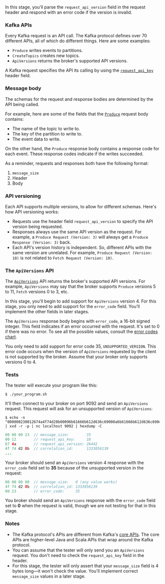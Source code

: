 In this stage, you'll parse the `request_api_version` field in the request header and respond with an error code if the version is invalid.

### Kafka APIs

Every Kafka request is an API call. The Kafka protocol defines over 70 different APIs, all of which do different things. Here are some examples:
- `Produce` writes events to partitions.
- `CreateTopics` creates new topics.
- `ApiVersions` returns the broker's supported API versions.

A Kafka request specifies the API its calling by using the [`request_api_key`](https://kafka.apache.org/protocol.html#protocol_api_keys) header field.

### Message body

The schemas for the request and response bodies are determined by the API being called.

For example, here are some of the fields that the [`Produce`](https://kafka.apache.org/protocol.html#The_Messages_Produce) request body contains:

- The name of the topic to write to.
- The key of the partition to write to.
- The event data to write.

On the other hand, the `Produce` response body contains a response code for each event. These response codes indicate if the writes succeeded.

As a reminder, requests and responses both have the following format:

1. `message_size`
2. Header
3. Body

### API versioning

Each API supports multiple versions, to allow for different schemas. Here's how API versioning works:
- Requests use the header field `request_api_version` to specify the API version being requested.
- Responses always use the same API version as the request. For example, a `Produce Request (Version: 3)` will always get a `Produce Response (Version: 3)` back.
- Each API's version history is independent. So, different APIs with the same version are unrelated. For example, `Produce Request (Version: 10)` is not related to `Fetch Request (Version: 10)`.

### The `ApiVersions` API

The [`ApiVersions`](https://kafka.apache.org/protocol.html#The_Messages_ApiVersions) API returns the broker's supported API versions. For example, `ApiVersions` may say that the broker supports `Produce` versions 5 to 11, `Fetch` versions 0 to 3, etc.

In this stage, you'll begin to add support for `ApiVersions` version 4. For this stage, you only need to add support for the `error_code` field. You'll implement the other fields in later stages.

The `ApiVersions` response body begins with `error_code`, a 16-bit signed integer. This field indicates if an error occurred with the request. It's set to 0 if there was no error. To see all the possible values, consult the [error codes chart](https://kafka.apache.org/protocol.html#protocol_error_codes).

You only need to add support for error code 35, `UNSUPPORTED_VERSION`. This error code occurs when the version of `ApiVersions` requested by the client is not supported by the broker. Assume that your broker only supports versions 0 to 4.

### Tests

The tester will execute your program like this:
```
$ ./your_program.sh
```

It'll then connect to your broker on port 9092 and send an `ApiVersions` request. This request will ask for an unsupported version of `ApiVersions`:
```
$ echo -n "000000230012674a4f74d28b00096b61666b612d636c69000a6b61666b612d636c6904302e3100" | xxd -r -p | nc localhost 9092 | hexdump -C
```
```java
00 00 00 23  // message_size:        35
00 12        // request_api_key:     18
67 4a        // request_api_version: 26442
4f 74 d2 8b  // correlation_id:      1333056139
...
```

Your broker should send an `ApiVersions` version 4 response with the `error_code` field set to **35** because of the unsupported version in the request:
```java
00 00 00 00  // message_size:   0 (any value works)
4f 74 d2 8b  // correlation_id: 1333056139
00 23        // error_code:     35
```

You broker should send an `ApiVersions` response with the `error_code` field set to **0** when the request is valid, though we are not testing for that in this stage.

### Notes

- The Kafka protocol's APIs are different from Kafka's [core APIs](https://kafka.apache.org/documentation/#intro_apis). The core APIs are higher-level Java and Scala APIs that wrap around the Kafka protocol.
- You can assume that the tester will only send you an `ApiVersions` request. You don't need to check the `request_api_key` field in the header.
- For this stage, the tester will only assert that your `message_size` field is 4 bytes long—it won't check the value. You'll implement correct `message_size` values in a later stage.
